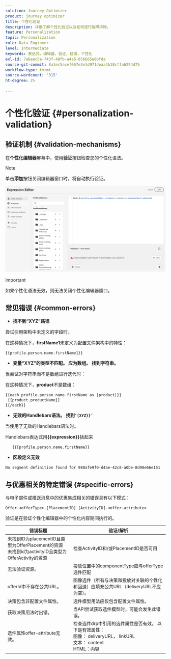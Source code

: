 ```yaml
---
solution: Journey Optimizer
product: journey optimizer
title: 个性化验证
description: 详细了解个性化验证以及如何进行故障排除。
feature: Personalization
topic: Personalization
role: Data Engineer
level: Intermediate
keywords: 表达式，编辑器，验证，错误，个性化
exl-id: 7abeec5e-743f-48fb-a4a6-056665e8bfda
source-git-commit: 8a1ec5acef067e3e1d971deaa4b10cffa6294d75
workflow-type: tm+mt
source-wordcount: '315'
ht-degree: 2%

---
```


# 个性化验证 {#personalization-validation}

## 验证机制 {#validation-mechanisms}

在&#x200B;**个性化编辑器**&#x200B;屏幕中，使用&#x200B;**验证**&#x200B;按钮检查您的个性化语法。

>[!NOTE]
> 单击&#x200B;**添加**&#x200B;按钮关闭编辑器窗口时，将自动执行验证。
>

![](assets/perso_validation1.png)

>[!IMPORTANT]
> 如果个性化语法无效，则无法关闭个性化编辑器窗口。
>

## 常见错误 {#common-errors}

* **找不到“XYZ”路径**

尝试引用架构中未定义的字段时。

在这种情况下，**firstName1**&#x200B;未定义为配置文件架构中的特性：

```
{{profile.person.name.firstName1}}
```

* **变量“XYZ”的类型不匹配。 应为数组。 找到字符串。**

当尝试对字符串而不是数组进行迭代时：

在这种情况下，**product**&#x200B;不是数组：

```
{{each profile.person.name.firstName as |product|}}
 {{product.productName}}
{{/each}}
```

* **无效的Handlebars语法。 找到`‘[XYZ}}’`**

当使用了无效的Handlebars语法时。

Handlebars表达式用&#x200B;**{{expression}}**&#x200B;括起来

```
   {{[profile.person.name.firstName}}
```

* **区段定义无效**

```
No segment definition found for 988afe9f0-d4ae-42c8-a0be-8d90e66e151
```

## 与优惠相关的特定错误 {#specific-errors}

与电子邮件或推送消息中的优惠集成相关的错误具有以下模式：

```
Offer.<offerType>.[PlacementID].[ActivityID].<offer-attribute>
```

验证是在验证个性化编辑器中的个性化内容期间执行的。

<table> 
 <thead> 
  <tr> 
   <th> 错误标题<br /> </th> 
   <th> 验证/解析<br /> </th> 
  </tr> 
 </thead> 
 <tbody> 
  <tr> 
   <td>未找到ID为placementID且类型为OfferPlacement的资源<br/>
未找到id为activityID且类型为OfferActivity的资源<br/></td> 
   <td>检查ActivityID和/或PlacementID是否可用</td> 
  </tr> 
   <tr> 
   <td>无法验证资源。</td> 
   <td>投放位置中的componentType应与offerType选件匹配</td> 
  </tr> 
   <tr> 
   <td>offerId中不存在公共URL。</td> 
   <td>图像选件（所有与决策和投放对关联的个性化和回退）应填充公共URL（deliveryURL不应为空）。</td> 
  </tr> 
  <tr> 
   <td>决策包含非配置文件属性。</td> 
   <td>选件模型用法应仅包含配置文件属性。</td> 
  </tr> 
  <tr> 
   <td>获取决策用法时出错。</td> 
   <td>当API尝试获取选件模型时，可能会发生此错误。</td> 
  </tr>
  <tr> 
   <td>选件属性offer-attribute无效。</td> 
   <td>检查选件drp中引用的选件属性是否有效。 以下是有效属性： <br/>
图像： deliveryURL， linkURL<br/>
文本： content<br/>
HTML：内容<br/></td> 
  </tr> 
 </tbody> 
</table>
